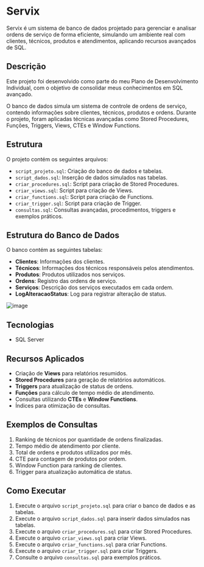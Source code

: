 # Servix
Servix é um sistema de banco de dados projetado para gerenciar e analisar ordens de serviço de forma eficiente, simulando um ambiente real com clientes, técnicos, produtos e atendimentos, aplicando recursos avançados de SQL.

## Descrição
Este projeto foi desenvolvido como parte do meu Plano de Desenvolvimento Individual, com o objetivo de consolidar meus conhecimentos em SQL avançado.

O banco de dados simula um sistema de controle de ordens de serviço, contendo informações sobre clientes, técnicos, produtos e ordens. Durante o projeto, foram aplicadas técnicas avançadas como Stored Procedures, Funções, Triggers, Views, CTEs e Window Functions.

## Estrutura
O projeto contém os seguintes arquivos:
- `script_projeto.sql`: Criação do banco de dados e tabelas.
- `script_dados.sql`: Inserção de dados simulados nas tabelas.
- `criar_procedures.sql`: Script para criação de Stored Procedures.
- `criar_views.sql`: Script para criação de Views.
- `criar_functions.sql`: Script para criação de Functions.
- `criar_trigger.sql`: Script para criação de Trigger.
- `consultas.sql`: Consultas avançadas, procedimentos, triggers e exemplos práticos.

## Estrutura do Banco de Dados
O banco contém as seguintes tabelas:
- **Clientes**: Informações dos clientes.
- **Técnicos**: Informações dos técnicos responsáveis pelos atendimentos.
- **Produtos**: Produtos utilizados nos serviços.
- **Ordens**: Registro das ordens de serviço.
- **Serviços**: Descrição dos serviços executados em cada ordem.
- **LogAlteracaoStatus**: Log para registrar alteração de status.

![image](https://github.com/user-attachments/assets/a993176c-4dd0-4ae1-8d99-5cdb553fccf6)

## Tecnologias
- SQL Server

## Recursos Aplicados
- Criação de **Views** para relatórios resumidos.
- **Stored Procedures** para geração de relatórios automáticos.
- **Triggers** para atualização de status de ordens.
- **Funções** para cálculo de tempo médio de atendimento.
- Consultas utilizando **CTEs** e **Window Functions**.
- Índices para otimização de consultas.

## Exemplos de Consultas
1. Ranking de técnicos por quantidade de ordens finalizadas.
2. Tempo médio de atendimento por cliente.
3. Total de ordens e produtos utilizados por mês.
4. CTE para contagem de produtos por ordem.
5. Window Function para ranking de clientes.
6. Trigger para atualização automática de status.

## Como Executar
1. Execute o arquivo `script_projeto.sql` para criar o banco de dados e as tabelas.
2. Execute o arquivo `script_dados.sql` para inserir dados simulados nas tabelas.
3. Execute o arquivo `criar_procedures.sql` para criar Stored Procedures.
4. Execute o arquivo `criar_views.sql` para criar Views.
5. Execute o arquivo `criar_functions.sql` para criar Functions.
6. Execute o arquivo `criar_trigger.sql` para criar Triggers.
7. Consulte o arquivo `consultas.sql` para exemplos práticos.
